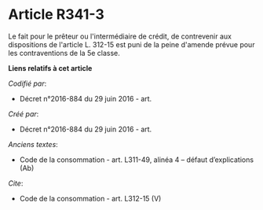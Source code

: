 # Article R341-3

Le fait pour le prêteur ou l'intermédiaire de crédit, de contrevenir aux dispositions de l'article L. 312-15 est puni de la
peine d'amende prévue pour les contraventions de la 5e classe.

**Liens relatifs à cet article**

_Codifié par_:

  - Décret n°2016-884 du 29 juin 2016 - art.

_Créé par_:

  - Décret n°2016-884 du 29 juin 2016 - art.

_Anciens textes_:

  - Code de la consommation - art. L311-49, alinéa 4 – défaut d’explications (Ab)

_Cite_:

  - Code de la consommation - art. L312-15 (V)
